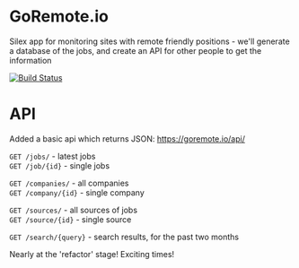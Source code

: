 # GoRemote.io
Silex app for monitoring sites with remote friendly positions - we'll generate a database of the jobs, and create an API for other people to get the information  

[![Build Status](https://travis-ci.org/ashleyhindle/goremote.io.svg?branch=master)](https://travis-ci.org/ashleyhindle/goremote.io)

# API
Added a basic api which returns JSON:
https://goremote.io/api/


`GET /jobs/` - latest jobs  
`GET /job/{id}` - single jobs  

`GET /companies/` - all companies  
`GET /company/{id}` - single company  

`GET /sources/` - all sources of jobs  
`GET /source/{id}` - single source  

`GET /search/{query}` - search results, for the past two months  


Nearly at the 'refactor' stage! Exciting times!